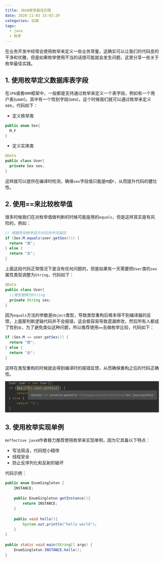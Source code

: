 ```yaml
---
title: JAVA枚举最佳实践
date: 2020-11-03 15:03:29
categories: 后端
tags:
  - java
  - 枚举
---
```


在业务开发中经常会使用枚举来定义一些业务常量，这确实可以让我们的代码变的干净和优雅，但是如果枚举使用不当的话很可能就会发生问题，这里分享一些关于枚举最佳实践。

<!--more-->

## 1. 使用枚举定义数据库表字段

在`JPA`或者`ORM`框架中，一般都是支持通过枚举来定义一个表字段，例如有一个用户表(user)，其中有一个性别字段(sex)，这个时候我们就可以通过枚举来定义 sex，代码如下：

- 定义枚举类

```java
public enum Sex{
  M,F
}
```

- 定义实体类

```java
@Data
public class User{
  private Sex sex;
}
```

这样就可以提供在编译时检测，确保`sex`字段值只能是`M`或`F`，从而提升代码的健壮性。

## 2. 使用==来比较枚举值

很多时候我们在对枚举值做判断的时候可能是用的`equals`，但是这样其实是有风险的，例如：

```java
// 根据性别枚举显示对应的中文描述
if (Sex.M.equals(user.getSex())) {
  return "男";
} else {
  return "女";
}
```

上面这段代码正常情况下是没有任何问题的，但是如果有一天需要把`User`类的`sex`属性类型调整为`String`，代码如下：

```java
@Data
public class User{
  //类型替换为String
  private String sex;
}
```

因为`equals`方法的参数是`Object`类型，导致类型重构后根本得不到编译器的反馈，上面那判断逻辑代码并不会报错，这会极容易导致遗漏修改，然后所有人都成了性别`女`，为了避免类似这种问题，所以推荐使用`==`去做枚举比较，代码如下：

```java
if (Sex.M == user.getSex()) {
  return "男";
} else {
  return "女";
}
```

这样在类型重构的时候就会得到编译时的报错反馈，从而确保重构之后的代码正确性。

![](java-enum-best-practice/2020-11-06-15-14-31.png)

## 3. 使用枚举实现单例

`《effective java》`作者极力推荐使用枚举来实现单例，因为它具备以下特点：

- 写法简洁，代码短小精悍
- 线程安全
- 防止反序列化和反射的破坏

代码示例：

```java
public enum EnumSingleton {
    INSTANCE;

    public EnumSingleton getInstance(){
        return INSTANCE;
    }

    public void hello(){
        System.out.println("hello world");
    }
}

public static void main(String[] args) {
    EnumSingleton.INSTANCE.hello();
}
```


